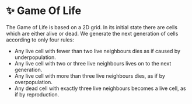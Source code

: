 # ✨ Game Of Life

The Game of Life is based on a 2D grid. In its initial state there are cells which are either alive or dead. We generate the next generation of cells according to only four rules:

- Any live cell with fewer than two live neighbours dies as if caused by underpopulation.
- Any live cell with two or three live neighbours lives on to the next generation.
- Any live cell with more than three live neighbours dies, as if by overpopulation.
- Any dead cell with exactly three live neighbours becomes a live cell, as if by reproduction.
